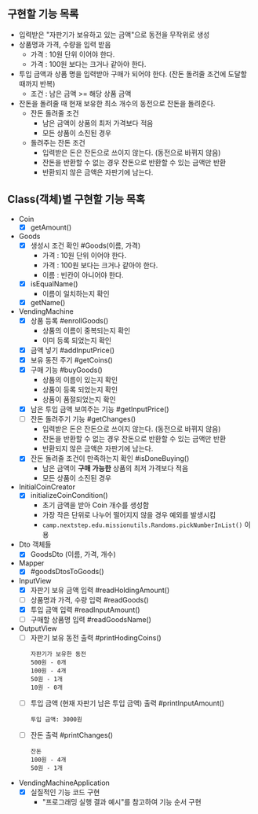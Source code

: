 ## 구현할 기능 목록

- 입력받은 "자판기가 보유하고 있는 금액"으로 동전을 무작위로 생성
- 상품명과 가격, 수량을 입력 받음
  - 가격 : 10원 단위 이어야 한다.
  - 가격 : 100원 보다는 크거나 같아야 한다.
- 투입 금액과 상품 명을 입력받아 구매가 되어야 한다. (잔돈 돌려줄 조건에 도달할 때까지 반복)
  - 조건 : 남은 금액 >= 해당 상품 금액
- 잔돈을 돌려줄 때 현재 보유한 최소 개수의 동전으로 잔돈을 돌려준다.
  - 잔돈 돌려줄 조건
    - 남은 금액이 상품의 최저 가격보다 적음
    - 모든 상품이 소진된 경우
  - 돌려주는 잔돈 조건
    - 입력받은 돈은 잔돈으로 쓰이지 않는다. (동전으로 바뀌지 않음)
    - 잔돈을 반환할 수 없는 경우 잔돈으로 반환할 수 있는 금액만 반환
    - 반환되지 않은 금액은 자판기에 남는다.

## Class(객체)별 구현할 기능 목혹

- Coin
  - [x] getAmount()

- Goods
  - [x] 생성시 조건 확인 #Goods(이름, 가격)
    - 가격 : 10원 단위 이어야 한다.
    - 가격 : 100원 보다는 크거나 같아야 한다.
    - 이름 : 빈칸이 아니어야 한다.
  - [x] isEqualName()
    - 이름이 일치하는지 확인
  - [x] getName()

- VendingMachine
  - [x] 상품 등록 #enrollGoods()
    - 상품의 이름이 중복되는지 확인
    - 이미 등록 되었는지 확인
  - [x] 금액 넣기 #addInputPrice()
  - [x] 보유 동전 주기 #getCoins()
  - [x] 구매 기능 #buyGoods()
    - 상품의 이름이 있는지 확인
    - 상품이 등록 되었는지 확인
    - 상품이 품절되었는지 확인
  - [x] 남은 투입 금액 보여주는 기능 #getInputPrice()
  - [ ] 잔돈 돌려주기 기능 #getChanges()
    - 입력받은 돈은 잔돈으로 쓰이지 않는다. (동전으로 바뀌지 않음)
    - 잔돈을 반환할 수 없는 경우 잔돈으로 반환할 수 있는 금액만 반환
    - 반환되지 않은 금액은 자판기에 남는다.
  - [x] 잔돈 돌려줄 조건이 만족하는지 확인 #isDoneBuying()
    - 남은 금액이 **구매 가능한** 상품의 최저 가격보다 적음
    - 모든 상품이 소진된 경우

- InitialCoinCreator
  - [x] initializeCoinCondition()
    - 초기 금액을 받아 Coin 개수를 생성함
    - 가장 작은 단위로 나누어 떨어지지 않을 경우 예외를 발생시킴
    - `camp.nextstep.edu.missionutils.Randoms.pickNumberInList()` 이용

- Dto 객체들
  - [x] GoodsDto (이름, 가격, 개수)

- Mapper
  - [x] #goodsDtosToGoods()

- InputView
  - [x] 자판기 보유 금액 입력 #readHoldingAmount()
  - [ ] 상품명과 가격, 수량 입력 #readGoods()
  - [x] 투입 금액 입력 #readInputAmount()
  - [ ] 구매할 상품명 입력 #readGoodsName()

- OutputView
  - [ ] 자판기 보유 동전 출력 #printHodingCoins()
    ```text
    자판기가 보유한 동전
    500원 - 0개
    100원 - 4개
    50원 - 1개
    10원 - 0개
    ```
  - [ ] 투입 금액 (현재 자판기 남은 투입 금액) 출력 #printInputAmount()
    ```text
    투입 금액: 3000원
    ```
  - [ ] 잔돈 출력 #printChanges()
    ```text
    잔돈
    100원 - 4개
    50원 - 1개
    ```

- VendingMachineApplication
  - [x] 실질적인 기능 코드 구현
    - "프로그래밍 실행 결과 예시"를 참고하여 기능 순서 구현